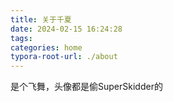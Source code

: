 ```yaml
---
title: 关于千夏
date: 2024-02-15 16:24:28
tags:
categories: home
typora-root-url: ./about
---
```


是个飞舞，头像都是偷SuperSkidder的
